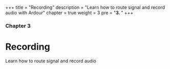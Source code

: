 +++
title = "Recording"
description = "Learn how to route signal and record audio with Ardour"
chapter = true
weight = 3
pre = "<b>3. </b>"
+++

### Chapter 3
# Recording

Learn how to route signal and record audio
